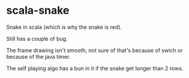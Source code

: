 # scala-snake

Snake in scala (which is why the snake is red).

Still has a couple of bug.

The frame drawing isn't smooth, not sure of that's because of swich or because of the java timer.

The self playing algo has a bun in it if the snake get longer than 2 rows.
